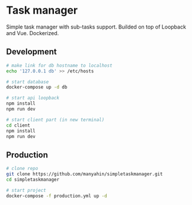 # Task manager

Simple task manager with sub-tasks support. Builded on top of Loopback and Vue. Dockerized.

## Development

```bash
# make link for db hostname to localhost
echo '127.0.0.1 db' >> /etc/hosts

# start database
docker-compose up -d db

# start api loopback
npm install
npm run dev

# start client part (in new terminal)
cd client
npm install
npm run dev
```

## Production

```bash
# clone repo
git clone https://github.com/manyahin/simpletaskmanager.git
cd simpletaskmanager

# start project
docker-compose -f production.yml up -d
```